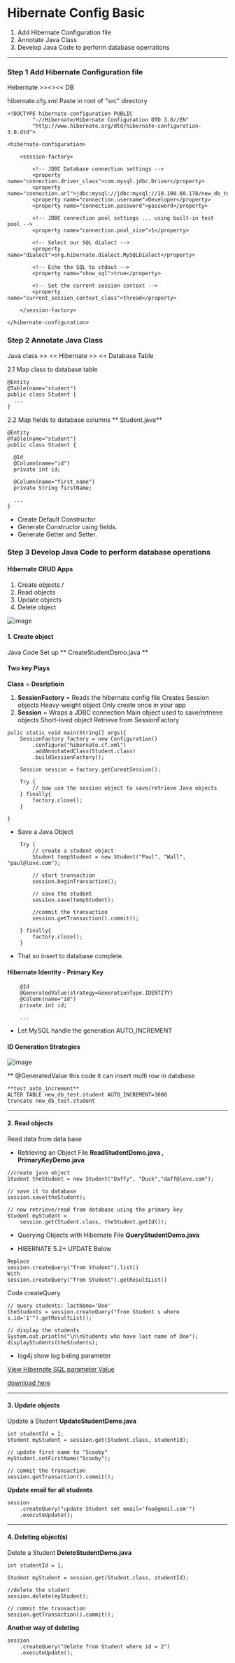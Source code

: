 # Hibernate Config Basic

1. Add Hibernate Configuration file 
2. Annotate Java Class
3. Develop Java Code to perform database operrations

---

### Step 1 Add Hibernate Configuration file 

Hebernate >><<JDBC >><< DB

hibernate.cfg.xml Paste in root of "src" directory

```
<!DOCTYPE hibernate-configuration PUBLIC
        "-//Hibernate/Hibernate Configuration DTD 3.0//EN"
        "http://www.hibernate.org/dtd/hibernate-configuration-3.0.dtd">

<hibernate-configuration>

    <session-factory>

        <!-- JDBC Database connection settings -->
        <property name="connection.driver_class">com.mysql.jdbc.Driver</property>
        <property name="connection.url">jdbc:mysql://jdbc:mysql://10.100.60.178/new_db_test</property>
        <property name="connection.username">Developer</property>
        <property name="connection.password">password</property>

        <!-- JDBC connection pool settings ... using built-in test pool -->
        <property name="connection.pool_size">1</property>

        <!-- Select our SQL dialect -->
        <property name="dialect">org.hibernate.dialect.MySQLDialect</property>

        <!-- Echo the SQL to stdout -->
        <property name="show_sql">true</property>

		<!-- Set the current session context -->
		<property name="current_session_context_class">thread</property>
 
    </session-factory>

</hibernate-configuration>
```


### Step 2 Annotate Java Class
Java class >> << Hibernate >> << Database Table

2.1 Map class to database table

```
@Entity
@Table(name="student")
public class Student {
  ...
}
```

2.2 Map fields to database columns ** Student.java**

```
@Entity
@Table(name="student")
public class Student {
 
  @Id
  @Column(name="id")
  private int id;
  
  @Column(name="first_name")
  private String firstName;
  
  ...
}

```
- Create Default Constructor
- Generate Constructor using fields.
- Generate Getter and Setter.


### Step 3 Develop Java Code to perform database operations
#### Hibernate CRUD Apps
1. Create objects /
2. Read objects
3. Update objects
4. Delete object

![image](https://user-images.githubusercontent.com/11830385/28202552-1510b1be-68a0-11e7-8f28-defd5f598700.png)


#### 1. Create object
Java Code Set up ** CreateStudentDemo.java **

#### Two key Plays
**Class** = **Desriptioin**
1. **SessionFactory** = Reads the hibernate config file Creates Session objects Heavy-weight object Only create once in your app
2. **Session** = Wraps a JDBC connection Main object used to save/retrieve objects Short-lived object Retrieve from SessionFactory

```
pulic static void main(String[] args){
	SessionFactory factory = new Configuration()
		.configure("hibernate.cf.xml")
		.addAnnotatedClass(Student.class)
		.buildSessionFactory();
		
	Session session = factory.getCurentSession();
	
	Try {
		// now use the session object to save/retrieve Java objects
	} finally{
		factory.close();
	}
		
}
```

* Save a Java Object

```
	Try {
		// create a student object
		Student tempStudent = new Student("Paul", "Wall", "paul@love.com");
		
		// start transaction
		session.beginTransaction();
				
		// save the student
		session.save(tempStudent);
		
		//commit the transaction
		session.getTransaction().commit();
		
	} finally{
		factory.close();
	}
```
* That so insert to database complete.

#### Hibernate Identity - Primary Key
```
	@Id
	@GeneratedValue(strategy=GenerationType.IDENTITY)
 	@Column(name="id")
  	private int id;
	
	...
```
* Let MySQL handle the generation AUTO_INCREMENT

#### ID Generation Strategies

![image](https://user-images.githubusercontent.com/11830385/28158594-63cc690e-67e4-11e7-9f2d-c229d513c7da.png)

** @GeneratedValue this code it can insert multi row in database

```
**test auto_increment**
ALTER TABLE new_db_test.student AUTO_INCREMENT=3000
truncate new_db_test.student
```

---

#### 2. Read objects
Read data from data base 

* Retrieving an Object
File **ReadStudentDemo.java , PrimaryKeyDemo.java**

```
//create java object
Student theStudent = new Student("Daffy", "Duck","daff@love.com");

// save it to database
session.save(theStudent);

// now retrieve/read from database using the primary key
Student myStudent = 
	session.get(Student.class, theStudent.getId());
```

* Querying Objects with Hibernate 
File **QueryStudentDemo.java**
- HIBERNATE 5.2+ UPDATE Below
```
Replace
session.createQuery("from Student").list()
With
session.createQuery("from Student").getResultList()
```
Code createQuery
```
// query students: lastName='Doe'
theStudents = session.createQuery("from Student s where s.id='1'").getResultList();

// display the students
System.out.println("\n\nStudents who have last name of Doe");
displayStudents(theStudents);
```

* log4j show log biding parameter

[View Hibernate SQL parameter Value](https://www.udemy.com/spring-hibernate-tutorial/learn/v4/t/lecture/5835894?start=0)

[download here ](http://central.maven.org/maven2/log4j/log4j/1.2.17/log4j-1.2.17.jar)

---

#### 3. Update objects
Update a Student **UpdateStudentDemo.java**

```
int studentId = 1;
Student myStudent = session.get(Student.class, studentId);

// update first name to "Scooby"
myStudent.setFirstName("Scooby");

// commit the transaction
session.getTransaction().commit();

```

**Update email for all students**
```
session
	.createQuery("update Student set email='foo@gmail.com'")
	.executeUpdate();
```

---

#### 4. Deleting object(s)
Delete a Student **DeleteStudentDemo.java**

```
int studentId = 1;

Student myStudent = session.get(Student.class, studentId);

//delete the student 
session.delete(myStudent);

// commit the transaction
session.getTransaction().commit();
```

**Another way of deleting**
```
session
	.createQuery("delete from Student where id = 2")
	.executeUpdate();

```







